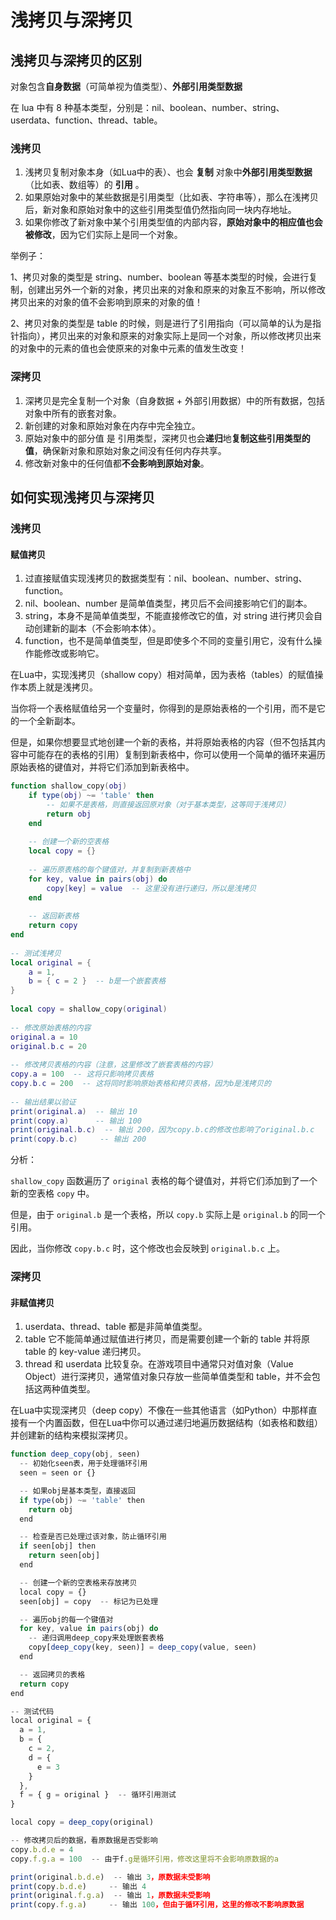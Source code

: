 # 浅拷贝与深拷贝

## 浅拷贝与深拷贝的区别

对象包含**自身数据**（可简单视为值类型）、**外部引用类型数据**

在 lua 中有 8 种基本类型，分别是：nil、boolean、number、string、userdata、function、thread、table。

### 浅拷贝

1. 浅拷贝复制对象本身（如Lua中的表）、也会 **复制** 对象中**外部引用类型数据**（比如表、数组等）的 **引用** 。
2. 如果原始对象中的某些数据是引用类型（比如表、字符串等），那么在浅拷贝后，新对象和原始对象中的这些引用类型值仍然指向同一块内存地址。
3. 如果你修改了新对象中某个引用类型值的内部内容，**原始对象中的相应值也会被修改**，因为它们实际上是同一个对象。

举例子：

1、拷贝对象的类型是 string、number、boolean 等基本类型的时候，会进行复制，创建出另外一个新的对象，拷贝出来的对象和原来的对象互不影响，所以修改拷贝出来的对象的值不会影响到原来的对象的值！

2、拷贝对象的类型是 table 的时候，则是进行了引用指向（可以简单的认为是指针指向），拷贝出来的对象和原来的对象实际上是同一个对象，所以修改拷贝出来的对象中的元素的值也会使原来的对象中元素的值发生改变！

### 深拷贝

1. 深拷贝是完全复制一个对象（自身数据 + 外部引用数据）中的所有数据，包括对象中所有的嵌套对象。
2. 新创建的对象和原始对象在内存中完全独立。
3. 原始对象中的部分值 是 引用类型，深拷贝也会**递归**地**复制这些引用类型的值**，确保新对象和原始对象之间没有任何内存共享。
4. 修改新对象中的任何值都**不会影响到原始对象**。

## 如何实现浅拷贝与深拷贝

### 浅拷贝

#### 赋值拷贝

1. 过直接赋值实现浅拷贝的数据类型有：nil、boolean、number、string、function。
2. nil、boolean、number 是简单值类型，拷贝后不会间接影响它们的副本。
3. string，本身不是简单值类型，不能直接修改它的值，对 string 进行拷贝会自动创建新的副本（不会影响本体）。
4. function，也不是简单值类型，但是即使多个不同的变量引用它，没有什么操作能修改或影响它。

 在Lua中，实现浅拷贝（shallow copy）相对简单，因为表格（tables）的赋值操作本质上就是浅拷贝。

当你将一个表格赋值给另一个变量时，你得到的是原始表格的一个引用，而不是它的一个全新副本。

但是，如果你想要显式地创建一个新的表格，并将原始表格的内容（但不包括其内容中可能存在的表格的引用）复制到新表格中，你可以使用一个简单的循环来遍历原始表格的键值对，并将它们添加到新表格中。  

```lua
function shallow_copy(obj)  
    if type(obj) ~= 'table' then  
        -- 如果不是表格，则直接返回原对象（对于基本类型，这等同于浅拷贝）  
        return obj  
    end  
  
    -- 创建一个新的空表格  
    local copy = {}  
  
    -- 遍历原表格的每个键值对，并复制到新表格中  
    for key, value in pairs(obj) do  
        copy[key] = value  -- 这里没有进行递归，所以是浅拷贝  
    end  
  
    -- 返回新表格  
    return copy  
end  
  
-- 测试浅拷贝  
local original = {  
    a = 1,  
    b = { c = 2 }  -- b是一个嵌套表格  
}  
  
local copy = shallow_copy(original)  
  
-- 修改原始表格的内容  
original.a = 10  
original.b.c = 20  
  
-- 修改拷贝表格的内容（注意，这里修改了嵌套表格的内容）  
copy.a = 100  -- 这将只影响拷贝表格  
copy.b.c = 200  -- 这将同时影响原始表格和拷贝表格，因为b是浅拷贝的  
  
-- 输出结果以验证  
print(original.a)  -- 输出 10  
print(copy.a)      -- 输出 100  
print(original.b.c)  -- 输出 200，因为copy.b.c的修改也影响了original.b.c  
print(copy.b.c)     -- 输出 200
```

分析：

`shallow_copy` 函数遍历了 `original` 表格的每个键值对，并将它们添加到了一个新的空表格 `copy` 中。

但是，由于 `original.b` 是一个表格，所以 `copy.b` 实际上是 `original.b` 的同一个引用。

因此，当你修改 `copy.b.c` 时，这个修改也会反映到 `original.b.c` 上。  

### 深拷贝

#### 非赋值拷贝

1. userdata、thread、table 都是非简单值类型。
2. table 它不能简单通过赋值进行拷贝，而是需要创建一个新的 table 并将原 table 的 key-value 递归拷贝。
3. thread 和 userdata 比较复杂。在游戏项目中通常只对值对象（Value Object）进行深拷贝，通常值对象只存放一些简单值类型和 table，并不会包括这两种值类型。

 在Lua中实现深拷贝（deep copy）不像在一些其他语言（如Python）中那样直接有一个内置函数，但在Lua中你可以通过递归地遍历数据结构（如表格和数组）并创建新的结构来模拟深拷贝。  

```js
function deep_copy(obj, seen)  
  -- 初始化seen表，用于处理循环引用  
  seen = seen or {}  

  -- 如果obj是基本类型，直接返回  
  if type(obj) ~= 'table' then  
    return obj  
  end  

  -- 检查是否已处理过该对象，防止循环引用  
  if seen[obj] then  
    return seen[obj]  
  end  

  -- 创建一个新的空表格来存放拷贝  
  local copy = {}  
  seen[obj] = copy  -- 标记为已处理  

  -- 遍历obj的每一个键值对  
  for key, value in pairs(obj) do  
    -- 递归调用deep_copy来处理嵌套表格  
    copy[deep_copy(key, seen)] = deep_copy(value, seen)  
  end  

  -- 返回拷贝的表格  
  return copy  
end  

-- 测试代码  
local original = {  
  a = 1,  
  b = {  
    c = 2,  
    d = {  
      e = 3  
    }  
  },  
  f = { g = original }  -- 循环引用测试  
}  

local copy = deep_copy(original)  

-- 修改拷贝后的数据，看原数据是否受影响  
copy.b.d.e = 4  
copy.f.g.a = 100  -- 由于f.g是循环引用，修改这里将不会影响原数据的a  

print(original.b.d.e)  -- 输出 3，原数据未受影响  
print(copy.b.d.e)     -- 输出 4  
print(original.f.g.a)  -- 输出 1，原数据未受影响  
print(copy.f.g.a)     -- 输出 100，但由于循环引用，这里的修改不影响原数据
```

